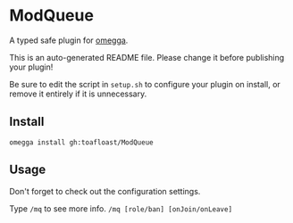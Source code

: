 <!--

When uploading your plugin to github/gitlab
start your repo name with "omegga-"

example: https://github.com//omegga-ModQueue

Your plugin will be installed via omegga install gh:toafloast/ModQueue

-->

# ModQueue

A typed safe plugin for [omegga](https://github.com/brickadia-community/omegga).

This is an auto-generated README file. Please change it before publishing your plugin!

Be sure to edit the script in `setup.sh` to configure your plugin on install, or
remove it entirely if it is unnecessary.

## Install

`omegga install gh:toafloast/ModQueue`

## Usage

Don't forget to check out the configuration settings.

Type `/mq` to see more info.
`/mq [role/ban] [onJoin/onLeave]`